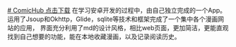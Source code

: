 <a href="http://173.82.245.95:8080/s/jXFKsoy5QSEpC8q/download/%E6%BC%AB%E7%94%BBHub.apk"># ComicHub 点击下载</a>
在学习安卓开发的过程中，由自己独立完成的一个App。
运用了Jsoup和Okhttp，Glide，sqlite等技术和框架完成了一个集中各个漫画网站的应用，
界面充分利用了md的设计风格，相比web页面，更加简洁，更能直观找到自己想要的功能，能在本地收藏漫画，以及记录阅读历史。


